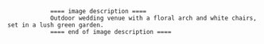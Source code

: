 
                ==== image description ====
                Outdoor wedding venue with a floral arch and white chairs, set in a lush green garden.
                ==== end of image description ====
                
